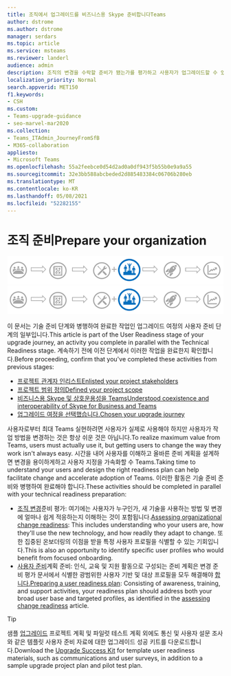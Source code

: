 ```yaml
---
title: 조직에서 업그레이드를 비즈니스용 Skype 준비합니다Teams
author: dstrome
ms.author: dstrome
manager: serdars
ms.topic: article
ms.service: msteams
ms.reviewer: landerl
audience: admin
description: 조직의 변경을 수락할 준비가 됐는가를 평가하고 사용자가 업그레이드할 수 있도록 비즈니스용 Skype 준비할 Microsoft Teams.
localization_priority: Normal
search.appverid: MET150
f1.keywords:
- CSH
ms.custom:
- Teams-upgrade-guidance
- seo-marvel-mar2020
ms.collection:
- Teams_ITAdmin_JourneyFromSfB
- M365-collaboration
appliesto:
- Microsoft Teams
ms.openlocfilehash: 55a2feebce0d54d2ad0a0df943f5b55b0e9a9a55
ms.sourcegitcommit: 32e3bb588abcbeded2d885483384c06706b280eb
ms.translationtype: MT
ms.contentlocale: ko-KR
ms.lasthandoff: 05/08/2021
ms.locfileid: "52282155"
---
```

# <a name="prepare-your-organization"></a><span data-ttu-id="c6f5a-103">조직 준비</span><span class="sxs-lookup"><span data-stu-id="c6f5a-103">Prepare your organization</span></span>

<span data-ttu-id="c6f5a-104">![사용자 준비 단계가 강조된 업그레이드 여정의 단계](media/upgrade-banner-user-readiness.png "사용자 준비 단계가 강조된 업그레이드 여정의 단계")</span><span class="sxs-lookup"><span data-stu-id="c6f5a-104">![Stages of the upgrade journey, with emphasis on User Readiness stage](media/upgrade-banner-user-readiness.png "Stages of the upgrade journey, with emphasis on the User Readiness stage")</span></span>

<span data-ttu-id="c6f5a-105">이 문서는 기술 준비 단계와 병행하여 완료한 작업인 업그레이드 여정의 사용자 준비 단계의 일부입니다.</span><span class="sxs-lookup"><span data-stu-id="c6f5a-105">This article is part of the User Readiness stage of your upgrade journey, an activity you complete in parallel with the Technical Readiness stage.</span></span> <span data-ttu-id="c6f5a-106">계속하기 전에 이전 단계에서 이러한 작업을 완료한지 확인합니다.</span><span class="sxs-lookup"><span data-stu-id="c6f5a-106">Before proceeding, confirm that you've completed these activities from previous stages:</span></span>

- [<span data-ttu-id="c6f5a-107">프로젝트 관계자 인리스트</span><span class="sxs-lookup"><span data-stu-id="c6f5a-107">Enlisted your project stakeholders</span></span>](upgrade-enlist-stakeholders.md)
- [<span data-ttu-id="c6f5a-108">프로젝트 범위 정의</span><span class="sxs-lookup"><span data-stu-id="c6f5a-108">Defined your project scope</span></span>](./upgrade-define-project-scope.md)
- [<span data-ttu-id="c6f5a-109">비즈니스용 Skype 및 상호운용성을 Teams</span><span class="sxs-lookup"><span data-stu-id="c6f5a-109">Understood coexistence and interoperability of Skype for Business and Teams</span></span>](./teams-and-skypeforbusiness-coexistence-and-interoperability.md)
- [<span data-ttu-id="c6f5a-110">업그레이드 여정을 선택했습니다.</span><span class="sxs-lookup"><span data-stu-id="c6f5a-110">Chosen your upgrade journey</span></span>](upgrade-and-coexistence-of-skypeforbusiness-and-teams.md)

<span data-ttu-id="c6f5a-111">사용자로부터 최대 Teams 실현하려면 사용자가 실제로 사용해야 하지만 사용자가 작업 방법을 변경하는 것은 항상 쉬운 것은 아닙니다.</span><span class="sxs-lookup"><span data-stu-id="c6f5a-111">To realize maximum value from Teams, users must actually use it, but getting users to change the way they work isn't always easy.</span></span> <span data-ttu-id="c6f5a-112">시간을 내어 사용자를 이해하고 올바른 준비 계획을 설계하면 변경을 용이하게하고 사용자 지정을 가속화할 수 Teams.</span><span class="sxs-lookup"><span data-stu-id="c6f5a-112">Taking time to understand your users and design the right readiness plan can help facilitate change and accelerate adoption of Teams.</span></span> <span data-ttu-id="c6f5a-113">이러한 활동은 기술 준비 준비와 병행하여 완료해야 합니다.</span><span class="sxs-lookup"><span data-stu-id="c6f5a-113">These activities should be completed in parallel with your technical readiness preparation:</span></span>

- <span data-ttu-id="c6f5a-114">[조직 변경](./upgrade-org-change-readiness.md)준비 평가: 여기에는 사용자가 누구인가, 새 기술을 사용하는 방법 및 변경에 얼마나 쉽게 적응하는지 이해하는 것이 포함됩니다.</span><span class="sxs-lookup"><span data-stu-id="c6f5a-114">[Assessing organizational change readiness](./upgrade-org-change-readiness.md): This includes understanding who your users are, how they'll use the new technology, and how readily they adapt to change.</span></span> <span data-ttu-id="c6f5a-115">또한 집중된 온보더링의 이점을 받을 특정 사용자 프로필을 식별할 수 있는 기회입니다.</span><span class="sxs-lookup"><span data-stu-id="c6f5a-115">This is also an opportunity to identify specific user profiles who would benefit from focused onboarding.</span></span>
- <span data-ttu-id="c6f5a-116">[사용자 준비](./upgrade-user-readiness.md)계획 준비: 인식, 교육 및 지원 활동으로 구성되는 준비 계획은 변경 준비 평가 문서에서 식별한 광범위한 사용자 기반 및 대상 프로필을 모두 해결해야 [합니다.](./upgrade-org-change-readiness.md)</span><span class="sxs-lookup"><span data-stu-id="c6f5a-116">[Preparing a user readiness plan](./upgrade-user-readiness.md): Consisting of awareness, training, and support activities, your readiness plan should address both your broad user base and targeted profiles, as identified in the [assessing change readiness](./upgrade-org-change-readiness.md) article.</span></span>

> [!Tip]
> <span data-ttu-id="c6f5a-117">샘플 [업그레이드](https://aka.ms/UpgradeSuccessKit) 프로젝트 계획 및 파일럿 테스트 계획 외에도 통신 및 사용자 설문 조사와 같은 템플릿 사용자 준비 자료에 대한 업그레이드 성공 키트를 다운로드합니다.</span><span class="sxs-lookup"><span data-stu-id="c6f5a-117">Download the [Upgrade Success Kit](https://aka.ms/UpgradeSuccessKit) for template user readiness materials, such as communications and user surveys, in addition to a sample upgrade project plan and pilot test plan.</span></span>